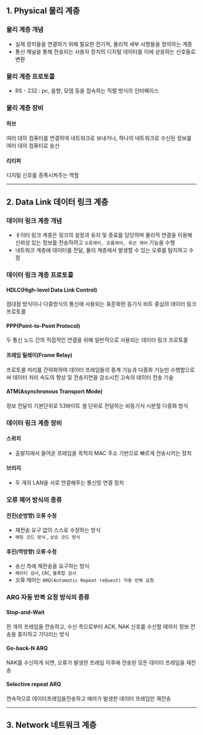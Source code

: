 ## 1. Physical 물리 계층

### 물리 계층 개념

- 실제 장치들을 연결하기 위해 필요한 전기적, 물리적 세부 사항들을 정의하는 계층
- 통신 채널을 통해 전송되는 사용자 장치의 디지털 데이터를 이에 상응하는 신호들로 변환

### 물리 계층 프로토콜

- RS - 232 : pc, 음향, 모뎀 등을 접속하는 직렬 방식의 인터페이스

### 물리 계층 장비

#### 허브

여러 대의 컴퓨터를 연결하여 네트워크로 보내거나, 하나의 네트워크로 수신된 정보를 여러 대의 컴퓨터로 송신

#### 리티퍼

디지털 신호를 증폭시켜주는 역할

---

## 2. Data Link 데이터 링크 계층

### 데이터 링크 계층 개념

- ㅔ이터 링크 계층은 링크의 설정과 유지 및 종료를 담당하며 물리적 연결을 이용해 신뢰성 있는 정보를 전송하려고 `오류제어, 흐름제어, 회선 제어` 기능을 수행
- 네트워크 계층에 데이터를 전달, 물리 계층에서 발생할 수 있는 오류를 탐지하고 수정

### 데이터 링크 계층 프로토콜

#### HDLC(High-level Data Link Control)

점대점 방식이나 다중방식의 통신에 사용되는 표준화한 동기식 비트 중심의 데이터 링크 프로토콜

#### PPP(Point-to-Point Protocol)

두 통신 노드 간의 직접적인 연결을 위해 일반적으로 사용되는 데이터 링크 프로토콜

#### 프레임 릴레이(Frame Relay)

프로토콜 처리를 간략화하여 데이터 프레임들의 중계 기능과 다중화 기능만 수행함으로써 데이터 처리 속도의 향상 및 전송지연을 감소시킨 고속의 데이터 전송 기술

#### ATM(Asynchronous Transport Mode)

정보 전달의 기본단위로 53바이트 셀 단위로 전달하는 비동기식 시분할 다중화 방식

### 데이터 링크 계층 장비

#### 스위치

- 출발지에서 들어온 프레임을 목적지 MAC 주소 기반으로 빠르게 전송시키는 장치

#### 브리지

- 두 개의 LAN을 서로 연결해주는 통신망 연결 장치

### 오류 제어 방식의 종류

#### 전진(순방향) 오류 수정

- 재전송 요구 없이 스스로 수정하는 방식
- `해밍 코드 방식` , `상승 코드 방식`

#### 후진(역방향) 오류 수정

- 송신 측에 재전송을 요구하는 방식
- `패리티 검사`, `CRC`, `블록합 검사`
- 오류 제어는 `ARQ(Automatic Repeat reQuest) 자동 반복 요청`

### ARG 자동 반복 요청 방식의 종류

#### Stop-and-Wait

한 개의 프레임을 전송하고, 수신 측으로부터 ACK, NAK 신호를 수신할 때까지 정보 전송을 중지하고 기다리는 방식

#### Go-back-N ARQ

NAK를 수신하게 되면, 오류가 발생한 프레임 이후에 전송된 모든 데이터 프레임을 재전송

#### Selective repeat ARQ

연속적으로 데이터프레임을전송하고 에러가 발생한 데이터 프레임만 재전송

---

## 3. Network 네트워크 계층
